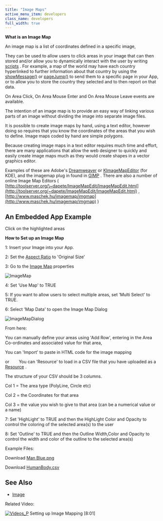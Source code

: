 ```yaml
---
title: "Image Maps"
active_menu_item: developers
class_name: developers
full_width: true
---
```



**What is an Image Map**

An image map is a list of coordinates defined in a specific image,

They can be used to allow users to click areas in your image that can then stored and/or allow you to dynamically interact with the user by writing [scripts](/developers/documentation/scripting-apis/client-scripting-overview/) . For example, a map of the world may have each country hyperlinked to further information about that country by using the [showMessage()](/developers/documentation/scripting-apis/client-api/app-functions/showmessage) or [pageJump()](/developers/documentation/scripting-apis/client-api/page-functions/pagejump) to send them to a specific page in your App, or to allow you to store the country they selected and to then report on that data.

On Area Click, On Area Mouse Enter and On Area Mouse Leave events are available.

The intention of an image map is to provide an easy way of linking various parts of an image without dividing the image into separate image files.

It is possible to create image maps by hand, using a text editor, however doing so requires that you know the coordinates of the areas that you wish to define. Image maps coded by hand are simple polygons.

Because creating image maps in a text editor requires much time and effort, there are many applications that allow the web designer to quickly and easily create image maps much as they would create shapes in a vector graphics editor.

Examples of these are Adobe's [Dreamweaver](http://www.adobe.com/products/dreamweaver/) or [KImageMapEditor](http://www.nongnu.org/kimagemap/index.html) (for KDE), and the imagemap plug in found in [GIMP](http://www.gimp.org/) . There are also a number of online Image Map Editors ( [http://toolserver.org/\~dapete/ImageMapEdit/ImageMapEdit.html](http://toolserver.org/~dapete/ImageMapEdit/ImageMapEdit.html) , [http://www.maschek.hu/imagemap/imgmap](http://www.maschek.hu/imagemap/imgmap) )

## An Embedded App Example

Click on the highlighted areas

<p style="margin: 0px 0px 0px 72px;">
<script src="http://ac-static.applicationcraft.com/ac/1.20/live/userlive.js" type="text/javascript">
  </script>
<script type="text/javascript">
   waInitForm("1dac28cc-1685-4713-9769-012a9241e97f", 350, 480,null,null,null, "http://ac.applicationcraft.com/live.html");
  </script>
</p>

**How to Set up an Image Map**

1: Insert your Image into your App.

2: Set the [Aspect Ratio](/developers/documentation/product-guide/widget-properties-events/common/image#general) to 'Original Size'

3: Go to the [Image Map](/developers/documentation/product-guide/widget-properties-events/common/image#imagemap) properties

![ImageMap](/img/docs/imagemap.png)

4: Set 'Use Map' to TRUE

5: If you want to allow users to select multiple areas, set 'Multi Select' to TRUE.

6: Select 'Map Data' to open the Image Map Dialog

![ImageMapDialog](/img/docs/imagemapdialog.zoom69.png)

From here:

You can manually define your areas using 'Add Row', entering in the Area Co-ordinates and associated value for that area,

You can 'Import' to paste in HTML code for the image mapping

or        You can 'Resource' to load in a CSV file that you have uploaded as a [Resource](/developers/documentation/product-guide/the-console/console-tabs/resources) .

The structure of your CSV should be 3 columns.

Col 1 = The area type (PolyLine, Circle etc)

Col 2 = the Coordinates for that area

Col 3 = the value you wish to give to that area (can be a numerical value or a name)

7: Set 'HighLight' to TRUE and then the HighLight Color and Opacity to control the coloring of the selected area(s) to the user

8: Set 'Outline' to TRUE and then the Outline Width,Color and Opacity to control the width and color of the outline to the selected area(s)

Example Files:

Download [Man Blue.png](http://www.applicationcraft.com/sites/applicationcraft/files/files/manblue.png)

Download [HumanBody.csv](http://www.applicationcraft.com/sites/applicationcraft/files/files/HumanBody.csv)

## See Also

 - [Image](/developers/documentation/product-guide/widget-properties-events/common/image#imagemap)

Related Video:

[![Videos\_P](/img/docs/videos_p.png)](http://www.youtube.com/watch?v=BMuc8a-ROjQ?autoplay=1&hd=1&fs=1&showsearch=0&rel=0&) Setting up Image Mapping [8:01]

